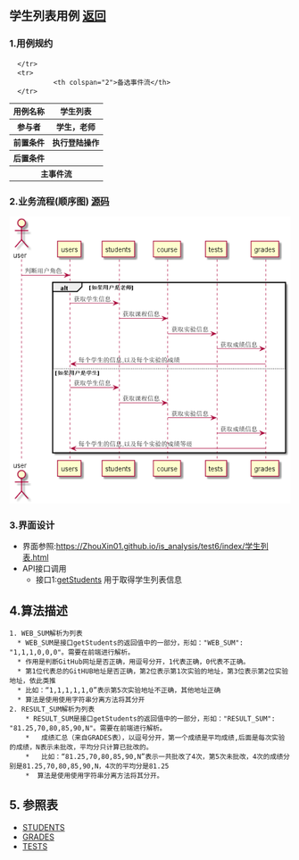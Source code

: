 ## 学生列表用例 [返回](../README.MD)

### 1.用例规约

<table>
      <tr>
			   <th>用例名称</th>
			   <th>学生列表</th>
      </tr>
      <tr>
			   <th>参与者</th>
			   <th>学生，老师</th>
      </tr>
      <tr>
			   <th>前置条件</th>
			   <th>执行登陆操作</th>
      </tr>
      <tr>
			   <th>后置条件</th>
			   <th></th>
      </tr>
      <tr>
			   <th colspan="2">主事件流</th>
      </tr>
      <tr>

      </tr>
      <tr>
			   <th colspan="2">备选事件流</th>
      </tr>
</table>

### 2.业务流程(顺序图) [源码](../时序图/学生列表顺序图.puml)

![业务流程](../时序图/学生列表顺序图.png "学生列表")

### 3.界面设计
* 界面参照:https://ZhouXin01.github.io/is_analysis/test6/index/学生列表.html
* API接口调用
  * 接口1:[getStudents](../接口/getStudents.md)
  用于取得学生列表信息

## 4.算法描述
    1. WEB_SUM解析为列表
      * WEB_SUM是接口getStudents的返回值中的一部分，形如："WEB_SUM": "1,1,1,0,0,0"。需要在前端进行解析。
      * 作用是判断GitHub网址是否正确，用逗号分开，1代表正确，0代表不正确。
      * 第1位代表总的GitHUB地址是否正确，第2位表示第1次实验的地址，第3位表示第2位实验地址，依此类推
      * 比如：“1,1,1,1,1,0”表示第5次实验地址不正确，其他地址正确
      * 算法是使用使用字符串分离方法将其分开
    2. RESULT_SUM解析为列表
        * RESULT_SUM是接口getStudents的返回值中的一部分，形如："RESULT_SUM": "81.25,70,80,85,90,N"。需要在前端进行解析。
        *   成绩汇总（来自GRADES表），以逗号分开，第一个成绩是平均成绩,后面是每次实验的成绩，N表示未批改，平均分只计算已批改的。
        *   比如：“81.25,70,80,85,90,N”表示一共批改了4次，第5次未批改，4次的成绩分别是81.25,70,80,85,90,N，4次的平均分是81.25
        *  算法是使用使用字符串分离方法将其分开。
## 5. 参照表
* [STUDENTS](../数据库设计.md/#STUDENTS)
* [GRADES](../数据库设计.md/#GRADES)
* [TESTS](../数据库设计.md/#TESTS)
